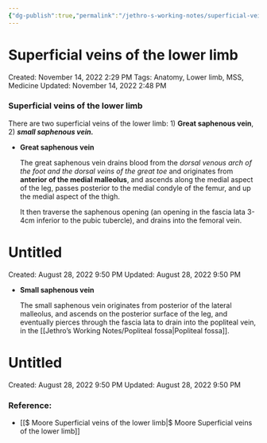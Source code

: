 ```yaml
---
{"dg-publish":true,"permalink":"/jethro-s-working-notes/superficial-veins-of-the-lower-limb/","dgPassFrontmatter":true}
---
```



# Superficial veins of the lower limb

Created: November 14, 2022 2:29 PM
Tags: Anatomy, Lower limb, MSS, Medicine
Updated: November 14, 2022 2:48 PM

### Superficial veins of the lower limb

There are two superficial veins of the lower limb: 1) ******Great saphenous vein******, 2) *********************small saphenous vein.*********************

- **********************Great saphenous vein**********************
    
    The great saphenous vein drains blood from the *dorsal venous arch of the foot and the dorsal veins of the great toe* and originates from **anterior of the medial malleolus**, and ascends along the medial aspect of the leg, passes posterior to the medial condyle of the femur, and up the medial aspect of the thigh.
    
    It then traverse the saphenous opening (an opening in the fascia lata 3-4cm inferior to the pubic tubercle), and drains into the femoral vein.
    
    
<div class="transclusion internal-embed is-loaded"><div class="markdown-embed">





# Untitled

Created: August 28, 2022 9:50 PM
Updated: August 28, 2022 9:50 PM

</div></div>

    
- ****************************************Small saphenous vein****************************************
    
    The small saphenous vein originates from posterior of the lateral malleolus, and ascends on the posterior surface of the leg, and eventually pierces through the fascia lata to drain into the popliteal vein, in the [[Jethro’s Working Notes/Popliteal fossa\|Popliteal fossa]].
    
    
<div class="transclusion internal-embed is-loaded"><div class="markdown-embed">





# Untitled

Created: August 28, 2022 9:50 PM
Updated: August 28, 2022 9:50 PM

</div></div>

    

### Reference:

- [[$ Moore  Superficial veins of the lower limb\|$ Moore  Superficial veins of the lower limb]]